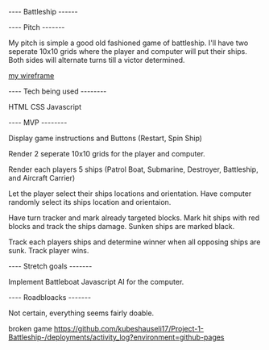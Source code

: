 ---- Battleship ------

---- Pitch -------

My pitch is simple a good old fashioned game of battleship. I'll have two seperate 10x10 grids 
where the player and computer will put their ships. Both sides will alternate turns till a victor 
 determined.


[my wireframe](https://github.com/kubeshauseli17/Project-1-Battleship-/blob/main/wireframe.png)


---- Tech being used --------

HTML
CSS
Javascript

---- MVP --------

Display game instructions and Buttons (Restart, Spin Ship)

Render 2 seperate 10x10 grids for the player and computer.

Render each players 5 ships (Patrol Boat, Submarine, Destroyer, Battleship, and Aircraft Carrier)

Let the player select their ships locations and orientation. Have computer randomly select its 
ships location and orientaion.

Have turn tracker and mark already targeted blocks. Mark hit ships with red blocks and track the
ships damage. Sunken ships are marked black. 

Track each players ships and determine winner when all opposing ships are sunk. Track player wins.

---- Stretch goals -------

Implement Battleboat Javascript AI for the computer.

---- Roadbloacks -------

Not certain, everything seems fairly doable.

broken game
https://github.com/kubeshauseli17/Project-1-Battleship-/deployments/activity_log?environment=github-pages